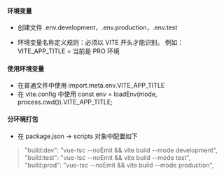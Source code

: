 <!--
 * @Date: 2022-08-08
 * @Author: 马晓川 maxc@dustess.com
 * @LastEditors: 马晓川 maxc@dustess.com
 * @LastEditTime: 2022-08-08
 * @Description: 环境变量配置与使用
-->
#### 环境变量
  * 创建文件 .env.development，.env.production，.env.test

  * 环境变量名称定义规则：必须以 VITE 开头才能识别。 例如：VITE_APP_TITLE = 当前是 PRO 环境

#### 使用环境变量
  * 在普通文件中使用 import.meta.env.VITE_APP_TITLE
  * 在 vite.config 中使用 const env = loadEnv(mode, process.cwd()).VITE_APP_TITLE;

#### 分环境打包
  * 在 package.json -> scripts 对象中配置如下
  > "build:dev": "vue-tsc --noEmit && vite build --mode development",
  > "build:test": "vue-tsc --noEmit && vite build --mode test",
  > "build:prod": "vue-tsc --noEmit && vite build --mode production",